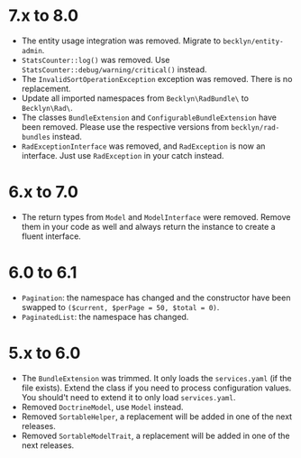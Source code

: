 7.x to 8.0
==========

*   The entity usage integration was removed. Migrate to `becklyn/entity-admin`.
*   `StatsCounter::log()` was removed. Use `StatsCounter::debug/warning/critical()` instead.
*   The `InvalidSortOperationException` exception was removed. There is no replacement.
*   Update all imported namespaces from `Becklyn\RadBundle\` to `Becklyn\Rad\`.
*   The classes `BundleExtension` and `ConfigurableBundleExtension` have been removed. Please use the respective versions from `becklyn/rad-bundles` instead.
*   `RadExceptionInterface` was removed, and `RadException` is now an interface. Just use `RadException` in your catch instead.


6.x to 7.0
==========

*   The return types from `Model` and `ModelInterface` were removed. Remove them in your code as well and always return the instance
    to create a fluent interface.


6.0 to 6.1
==========

*   `Pagination`: the namespace has changed and the constructor have been swapped to `($current, $perPage = 50, $total = 0)`.
*   `PaginatedList`: the namespace has changed. 


5.x to 6.0
==========

*   The `BundleExtension` was trimmed. It only loads the `services.yaml` (if the file exists). Extend the class if you need to process configuration values.
    You should't need to extend it to only load `services.yaml`.
*   Removed `DoctrineModel`, use `Model` instead.
*   Removed `SortableHelper`, a replacement will be added in one of the next releases.
*   Removed `SortableModelTrait`, a replacement will be added in one of the next releases.
